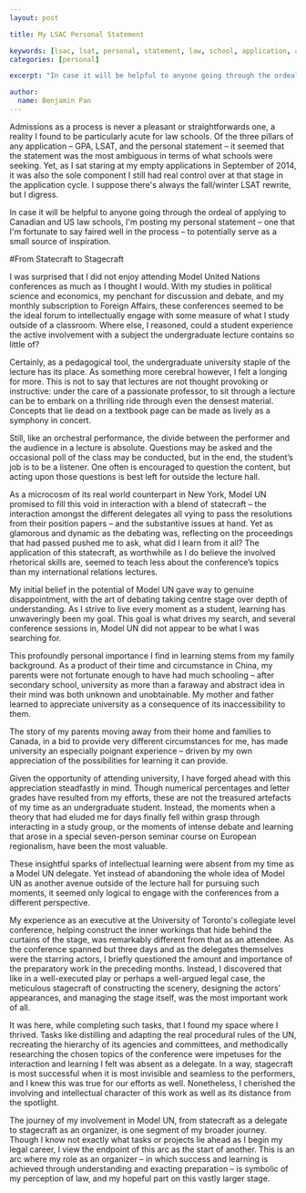```yaml
---
layout: post

title: My LSAC Personal Statement

keywords: [lsac, lsat, personal, statement, law, school, application, admissions, sample, example]
categories: [personal]

excerpt: "In case it will be helpful to anyone going through the ordeal of applying to Canadian and US law schools, I'm posting my personal statement – one that I'm fortunate to say faired well in the process – to potentially serve as a small source of inspiration."

author:
  name: Benjamin Pan
---
```


Admissions as a process is never a pleasant or straightforwards one, a reality I found to be particularly acute for law schools. Of the three pillars of any application – GPA, LSAT, and the personal statement – it seemed that the statement was the most ambiguous in terms of what schools were seeking. Yet, as I sat staring at my empty applications in September of 2014, it was also the sole component I still had real control over at that stage in the application cycle. I suppose there's always the fall/winter LSAT rewrite, but I digress.

In case it will be helpful to anyone going through the ordeal of applying to Canadian and US law schools, I'm posting my personal statement – one that I'm fortunate to say faired well in the process – to potentially serve as a small source of inspiration.

#From Statecraft to Stagecraft

I was surprised that I did not enjoy attending Model United Nations conferences as much as I thought I would. With my studies in political science and economics, my penchant for discussion and debate, and my monthly subscription to Foreign Affairs, these conferences seemed to be the ideal forum to intellectually engage with some measure of what I study outside of a classroom. Where else, I reasoned, could a student experience the active involvement with a subject the undergraduate lecture contains so little of?

Certainly, as a pedagogical tool, the undergraduate university staple of the lecture has its place. As something more cerebral however, I felt a longing for more. This is not to say that lectures are not thought provoking or instructive: under the care of a passionate professor, to sit through a lecture can be to embark on a thrilling ride through even the densest material. Concepts that lie dead on a textbook page can be made as lively as a symphony in concert.

Still, like an orchestral performance, the divide between the performer and the audience in a lecture is absolute. Questions may be asked and the occasional poll of the class may be conducted, but in the end, the student’s job is to be a listener. One often is encouraged to question the content, but acting upon those questions is best left for outside the lecture hall.

As a microcosm of its real world counterpart in New York, Model UN promised to fill this void in interaction with a blend of statecraft – the interaction amongst the different delegates all vying to pass the resolutions from their position papers – and the substantive issues at hand. Yet as glamorous and dynamic as the debating was, reflecting on the proceedings that had passed pushed me to ask, what did I learn from it all? The application of this statecraft, as worthwhile as I do believe the involved rhetorical skills are, seemed to teach less about the conference’s topics than my international relations lectures.

My initial belief in the potential of Model UN gave way to genuine disappointment, with the art of debating taking centre stage over depth of understanding. As I strive to live every moment as a student, learning has unwaveringly been my goal. This goal is what drives my search, and several conference sessions in, Model UN did not appear to be what I was searching for.

This profoundly personal importance I find in learning stems from my family background. As a product of their time and circumstance in China, my parents were not fortunate enough to have had much schooling – after secondary school, university as more than a faraway and abstract idea in their mind was both unknown and unobtainable. My mother and father learned to appreciate university as a consequence of its inaccessibility to them.

The story of my parents moving away from their home and families to Canada, in a bid to provide very different circumstances for me, has made university an especially poignant experience – driven by my own appreciation of the possibilities for learning it can provide.

Given the opportunity of attending university, I have forged ahead with this appreciation steadfastly in mind. Though numerical percentages and letter grades have resulted from my efforts, these are not the treasured artefacts of my time as an undergraduate student. Instead, the moments when a theory that had eluded me for days finally fell within grasp through interacting in a study group, or the moments of intense debate and learning that arose in a special seven-person seminar course on European regionalism, have been the most valuable.

These insightful sparks of intellectual learning were absent from my time as a Model UN delegate. Yet instead of abandoning the whole idea of Model UN as another avenue outside of the lecture hall for pursuing such moments, it seemed only logical to engage with the conferences from a different perspective.

My experience as an executive at the University of Toronto's collegiate level conference, helping construct the inner workings that hide behind the curtains of the stage, was remarkably different from that as an attendee. As the conference spanned but three days and as the delegates themselves were the starring actors, I briefly questioned the amount and importance of the preparatory work in the preceding months. Instead, I discovered that like in a well-executed play or perhaps a well-argued legal case, the meticulous stagecraft of constructing the scenery, designing the actors’ appearances, and managing the stage itself, was the most important work of all.

It was here, while completing such tasks, that I found my space where I thrived. Tasks like distilling and adapting the real procedural rules of the UN, recreating the hierarchy of its agencies and committees, and methodically researching the chosen topics of the conference were impetuses for the interaction and learning I felt was absent as a delegate. In a way, stagecraft is most successful when it is most invisible and seamless to the performers, and I knew this was true for our efforts as well. Nonetheless, I cherished the involving and intellectual character of this work as well as its distance from the spotlight.

The journey of my involvement in Model UN, from statecraft as a delegate to stagecraft as an organizer, is one segment of my broader journey. Though I know not exactly what tasks or projects lie ahead as I begin my legal career, I view the endpoint of this arc as the start of another. This is an arc where my role as an organizer – in which success and learning is achieved through understanding and exacting preparation – is symbolic of my perception of law, and my hopeful part on this vastly larger stage.
